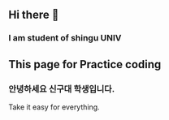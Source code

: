 ## Hi there 👋


### I am student of shingu UNIV 
## This page for Practice coding 
###  안녕하세요 신구대 학생입니다.
Take it easy for everything.

